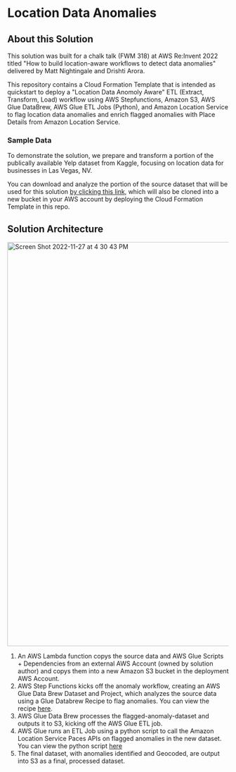 # Location Data Anomalies

## About this Solution
This solution was built for a chalk talk (FWM 318) at AWS Re:Invent 2022 titled "How to build location-aware workflows to detect data anomalies" delivered by Matt Nightingale and Drishti Arora.

This repository contains a Cloud Formation Template that is intended as quickstart to deploy a "Location Data Anomoly Aware" ETL (Extract, Transform, Load) workflow using AWS Stepfunctions, Amazon S3, AWS Glue DataBrew, AWS Glue ETL Jobs (Python), and Amazon Location Service to flag location data anomalies and enrich flagged anomalies with Place Details from Amazon Location Service. 

### Sample Data

To demonstrate the solution, we prepare and transform a portion of the publically available Yelp dataset from Kaggle, focusing on location data for businesses in Las Vegas, NV.

You can download and analyze the portion of the source dataset that will be used for this solution [by clicking this link](https://location-anomaly-resources.s3.amazonaws.com/artifacts/source/las_vegas_yelp_business.csv), which will also be cloned into a new bucket in your AWS account by deploying the Cloud Formation Template in this repo.

## Solution Architecture
<img width="917" alt="Screen Shot 2022-11-27 at 4 30 43 PM" src="https://user-images.githubusercontent.com/73195085/204168522-595f0ba8-e023-4b87-8925-58e30e677c2e.png">

 
1. An AWS Lambda function copys the source data and AWS Glue Scripts + Dependencies from an external AWS Account (owned by solution author) and copys them into a new Amazon S3 bucket in the deployment AWS Account.
2. AWS Step Functions kicks off the anomaly workflow, creating an AWS Glue Data Brew Dataset and Project, which analyzes the source data using a Glue Databrew Recipe to flag anomalies. You can view the recipe [here]().
3. AWS Glue Data Brew processes the flagged-anomaly-dataset and outputs it to S3, kicking off the AWS Glue ETL job.
4. AWS Glue runs an ETL Job using a python script to call the Amazon Location Service Paces APIs on flagged anomalies in the new dataset. You can view the python script [here](https://github.com/aws-samples/location-data-anomalies/blob/main/glue-etl-script.py)
5. The final dataset, with anomalies identified and Geocoded, are output into S3 as a final, processed dataset.




